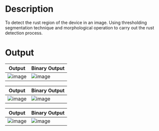 # Description
To detect the rust region of the device in an image. Using thresholding segmentation technique and morphological operation to carry out the rust detection process.

# Output
Output | Binary Output
-- | --
![image](https://user-images.githubusercontent.com/49195906/162358487-0aea63fe-5efc-4a96-a1c3-bc34a784cae4.png) | ![image](https://user-images.githubusercontent.com/49195906/162358711-1b30953c-b30a-4a79-abc6-78ebce494af2.png)

Output | Binary Output
-- | --
![image](https://user-images.githubusercontent.com/49195906/162358511-da1d44c4-2d4d-48be-bc48-8c6f69ec9cf0.png) | ![image](https://user-images.githubusercontent.com/49195906/162358746-29231324-8eba-401d-a977-34256265bd16.png)

Output | Binary Output
-- | --
![image](https://user-images.githubusercontent.com/49195906/162358528-dc0ae258-96d6-4257-8abf-e33f0cb4670c.png) | ![image](https://user-images.githubusercontent.com/49195906/162358774-277290c3-6dc5-49e8-9718-f0387c2db8db.png)

